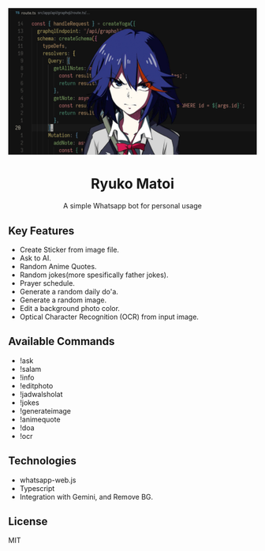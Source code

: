 <div align="center">
  <img src="src/assets/thumbnail.png" alt="thumbnail" />
  <h1>Ryuko Matoi</h1>
  <p>A simple Whatsapp bot for personal usage</p>
</div>

## Key Features

- Create Sticker from image file.
- Ask to AI.
- Random Anime Quotes.
- Random jokes(more spesifically father jokes).
- Prayer schedule.
- Generate a random daily do'a.
- Generate a random image.
- Edit a background photo color.
- Optical Character Recognition (OCR) from input image.

## Available Commands

- !ask
- !salam
- !info
- !editphoto
- !jadwalsholat
- !jokes
- !generateimage
- !animequote
- !doa
- !ocr

## Technologies

- whatsapp-web.js
- Typescript
- Integration with Gemini, and Remove BG.

## License

MIT
